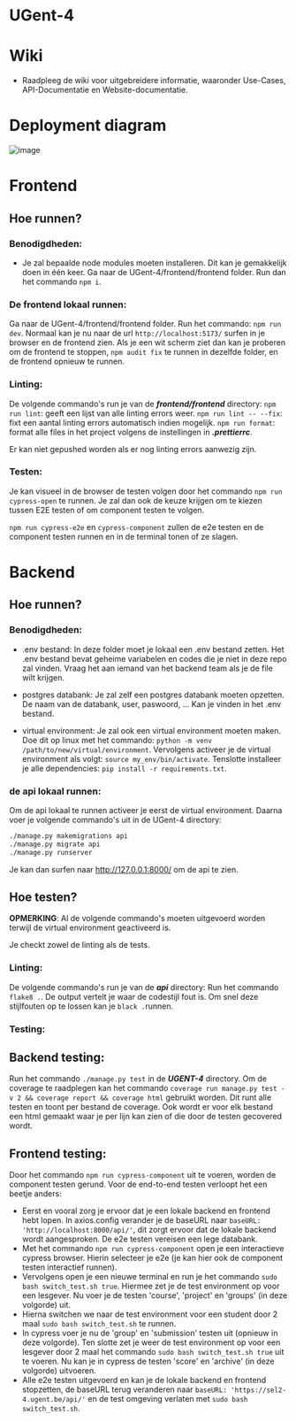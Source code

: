# UGent-4

# Wiki

- Raadpleeg de wiki voor uitgebreidere informatie, waaronder Use-Cases, API-Documentatie en Website-documentatie.

# Deployment diagram
![image](https://github.com/SELab-2/UGent-4/assets/49711425/805e37c4-fd67-4e68-8b8a-1310efce7864)


# Frontend

## Hoe runnen?

### Benodigdheden:
- Je zal bepaalde node modules moeten installeren. Dit kan je gemakkelijk doen in één keer. Ga naar de UGent-4/frontend/frontend folder. Run dan het commando `npm i`.

### De frontend lokaal runnen:
Ga naar de UGent-4/frontend/frontend folder. Run het commando: ```npm run dev```. Normaal kan je nu naar de url `http://localhost:5173/` surfen in je browser en de frontend zien. Als je een wit scherm ziet dan kan je proberen om de frontend te stoppen, `npm audit fix` te runnen in dezelfde folder, en de frontend opnieuw te runnen.

### Linting:
De volgende commando's run je van de ***frontend/frontend*** directory:
`npm run lint`: geeft een lijst van alle linting errors weer.
`npm run lint -- --fix`: fixt een aantal linting errors automatisch indien mogelijk.
`npm run format`: format alle files in het project volgens de instellingen in ***.prettierrc***.

Er kan niet gepushed worden als er nog linting errors aanwezig zijn.

### Testen:

Je kan visueel in de browser de testen volgen door het commando `npm run cypress-open` te runnen. Je zal dan ook de keuze krijgen om te kiezen tussen E2E testen of om component testen te volgen.

`npm run cypress-e2e` en `cypress-component` zullen de e2e testen en de component testen runnen en in de terminal tonen of ze slagen.

# Backend

## Hoe runnen?

### Benodigdheden:
- .env bestand: In deze folder moet je lokaal een .env bestand zetten. Het .env bestand bevat geheime variabelen en codes die je niet in deze repo zal vinden. Vraag het aan iemand van het backend team als je de file wilt krijgen.

- postgres databank: Je zal zelf een postgres databank moeten opzetten. De naam van de databank, user, paswoord, ... Kan je vinden in het .env bestand.

- virtual environment: Je zal ook een virtual environment moeten maken. Doe dit op linux met het commando: `python -m venv /path/to/new/virtual/environment`.
Vervolgens activeer je de virtual environment als volgt: `source my_env/bin/activate`.
Tenslotte installeer je alle dependencies: `pip install -r requirements.txt`.

### de api lokaal runnen:
Om de api lokaal te runnen activeer je eerst de virtual environment. Daarna voer je volgende commando's uit in de UGent-4 directory: 
```sh
./manage.py makemigrations api
./manage.py migrate api
./manage.py runserver
```
Je kan dan surfen naar http://127.0.0.1:8000/ om de api te zien.

## Hoe testen?

**OPMERKING**: Al de volgende commando's moeten uitgevoerd worden terwijl de virtual environment geactiveerd is.

Je checkt zowel de linting als de tests.

### Linting:
De volgende commando's run je van de ***api*** directory:
Run het commando `flake8 .`. De output vertelt je waar de codestijl fout is. Om snel deze stijlfouten op te lossen kan je `black .`runnen.


### Testing:
## Backend testing:
Run het commando `./manage.py test` in de ***UGENT-4*** directory.
Om de coverage te raadplegen kan het commando `coverage run manage.py test -v 2 && coverage report && coverage html` gebruikt worden. Dit runt alle testen en toont per bestand de coverage. Ook wordt er voor elk bestand een html gemaakt waar je per lijn kan zien of die door de testen gecovered wordt.
## Frontend testing:
Door het commando `npm run cypress-component` uit te voeren, worden de component testen gerund.
Voor de end-to-end testen verloopt het een beetje anders:
- Eerst en vooral zorg je ervoor dat je een lokale backend en frontend hebt lopen. In axios.config verander je de baseURL naar `baseURL: 'http://localhost:8000/api/'`, dit zorgt ervoor dat de lokale backend wordt aangesproken. De e2e testen vereisen een lege databank.
- Met het commando `npm run cypress-component` open je een interactieve cypress browser. Hierin selecteer je e2e (je kan hier ook de component testen interactief runnen).
- Vervolgens open je een nieuwe terminal en run je het commando `sudo bash switch_test.sh true`. Hiermee zet je de test environment op voor een lesgever. Nu voer je de testen 'course', 'project' en 'groups' (in deze volgorde) uit.
- Hierna switchen we naar de test environment voor een student door 2 maal `sudo bash switch_test.sh` te runnen.
- In cypress voer je nu de 'group' en 'submission' testen uit (opnieuw in deze volgorde). Ten slotte zet je weer de test environment op voor een lesgever door 2 maal het commando `sudo bash switch_test.sh true` uit te voeren. Nu kan je in cypress de testen 'score' en 'archive' (in deze volgorde) uitvoeren.
- Alle e2e testen uitgevoerd en kan je de lokale backend en frontend stopzetten, de baseURL terug veranderen naar `baseURL: 'https://sel2-4.ugent.be/api/'` en de test omgeving verlaten met `sudo bash switch_test.sh`.
